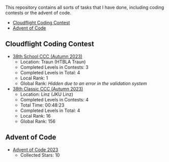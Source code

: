 This repository contains all sorts of tasks that I have done, 
including coding contests or the advent of code.

- [Cloudflight Coding Contest](#cloudflight-coding-contest)
- [Advent of Code](#advent-of-code)

## Cloudflight Coding Contest
- [38th School CCC (Autumn 2023)](CCC2023Autumn/src/main/kotlin/me/golentrio/school)
  - Location: Traun (HTBLA Traun)
  - Completed Levels in Contests: 3
  - Completed Levels in Total: 4
  - Local Rank: 1
  - Global Rank: _Hidden due to an error in the validation system_
- [38th Classic CCC (Autumn 2023)](CCC2023Autumn/src/main/kotlin/me/golentrio/classic)
  - Location: Linz (JKU Linz)
  - Completed Levels in Contests: 4
  - Total Time: 00:48:23
  - Completed Levels in Total: 4
  - Local Rank: 16
  - Global Rank: 156

## Advent of Code
- [Advent of Code 2023](AdventOfCode2023/src/main/kotlin/me/aoc)
  - Collected Stars: 10